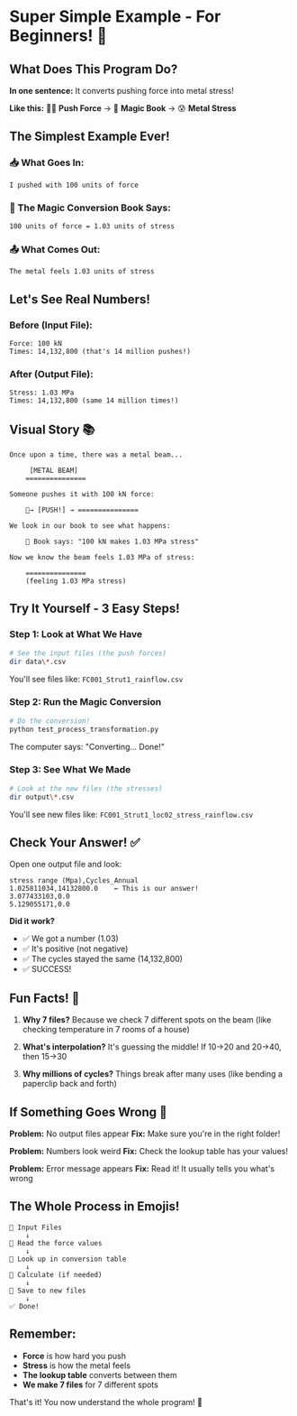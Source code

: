 # Super Simple Example - For Beginners! 🌟

## What Does This Program Do?

**In one sentence:** It converts pushing force into metal stress!

**Like this:** 🤜💪 **Push Force** → 📖 **Magic Book** → 😰 **Metal Stress**

## The Simplest Example Ever!

### 📥 What Goes In:
```
I pushed with 100 units of force
```

### 📖 The Magic Conversion Book Says:
```
100 units of force = 1.03 units of stress
```

### 📤 What Comes Out:
```
The metal feels 1.03 units of stress
```

## Let's See Real Numbers!

### Before (Input File):
```
Force: 100 kN
Times: 14,132,800 (that's 14 million pushes!)
```

### After (Output File):
```
Stress: 1.03 MPa  
Times: 14,132,800 (same 14 million times!)
```

## Visual Story 📚

```
Once upon a time, there was a metal beam...

     [METAL BEAM]
    ===============
    
Someone pushes it with 100 kN force:
    
    👤→ [PUSH!] → ===============
    
We look in our book to see what happens:
    
    📖 Book says: "100 kN makes 1.03 MPa stress"
    
Now we know the beam feels 1.03 MPa of stress:
    
    =============== 
    (feeling 1.03 MPa stress)
```

## Try It Yourself - 3 Easy Steps!

### Step 1: Look at What We Have
```bash
# See the input files (the push forces)
dir data\*.csv
```
You'll see files like: `FC001_Strut1_rainflow.csv`

### Step 2: Run the Magic Conversion
```bash
# Do the conversion!
python test_process_transformation.py
```
The computer says: "Converting... Done!"

### Step 3: See What We Made
```bash
# Look at the new files (the stresses)
dir output\*.csv
```
You'll see new files like: `FC001_Strut1_loc02_stress_rainflow.csv`

## Check Your Answer! ✅

Open one output file and look:
```
stress range (Mpa),Cycles_Annual
1.025811034,14132800.0    ← This is our answer!
3.077433103,0.0
5.129055171,0.0
```

**Did it work?**
- ✅ We got a number (1.03)
- ✅ It's positive (not negative)  
- ✅ The cycles stayed the same (14,132,800)
- ✅ SUCCESS!

## Fun Facts! 🎉

1. **Why 7 files?** Because we check 7 different spots on the beam (like checking temperature in 7 rooms of a house)

2. **What's interpolation?** It's guessing the middle! If 10→20 and 20→40, then 15→30

3. **Why millions of cycles?** Things break after many uses (like bending a paperclip back and forth)

## If Something Goes Wrong 🔧

**Problem:** No output files appear
**Fix:** Make sure you're in the right folder!

**Problem:** Numbers look weird
**Fix:** Check the lookup table has your values!

**Problem:** Error message appears
**Fix:** Read it! It usually tells you what's wrong

## The Whole Process in Emojis!

```
📁 Input Files
    ↓
👀 Read the force values
    ↓
📖 Look up in conversion table
    ↓
🧮 Calculate (if needed)
    ↓
💾 Save to new files
    ↓
✅ Done!
```

## Remember:
- **Force** is how hard you push
- **Stress** is how the metal feels
- **The lookup table** converts between them
- **We make 7 files** for 7 different spots

That's it! You now understand the whole program! 🎈